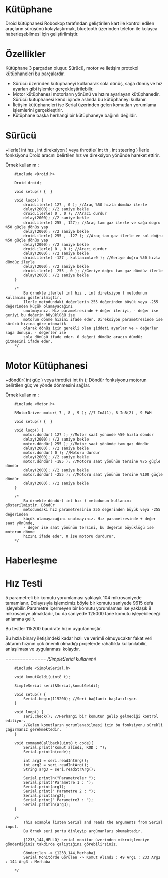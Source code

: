 Kütüphane
===========
  Droid kütüphanesi Roboskop tarafından geliştirilen kart ile kontrol edilen araçların sürüşünü kolaylaştırmak, bluetooth üzerinden telefon ile kolayca haberleşebilmesi için geliştirilmiştir.


Özellikler
================
Kütüphane 3 parçadan oluşur. Sürücü, motor ve iletişim protokol kütüphaneleri bu parçalardır. 

- Sürücü üzerinden kütüphaneyi kullanarak sola dönüş, sağa dönüş ve hız ayarları gibi işlemler gerçekleştirilebilir.
- Motor kütüphanesi motorların yönünü ve hızını ayarlayan kütüphanedir. Sürücü kütüphanesi kendi içinde aslında bu kütüphaneyi kullanır.
- İletişim kütüphaneleri ise Serial üzerinden gelen komutları yorumlama işlemlerini gerçekleştirir.
- Kütüphane başka herhangi bir kütüphaneye bağımlı değildir.

Sürücü
================
+ilerle( int hız , int direksiyon ) veya throttle( int th , int steering )
İlerle fonksiyonu Droid aracını belirtilen hız ve direksiyon yönünde hareket ettirir. 

Örnek kullanım : 

        #include <Droid.h>
        
        Droid droid;

        void setup() {  }

        void loop() {
            droid.ilerle( 127 , 0 ); //Araç %50 hızla dümdüz ilerle
            delay(2000); //2 saniye bekle
            droid.ilerle( 0 , 0 ); //Aracı durdur
            delay(2000); //2 saniye bekle
            droid.ilerle( 255 , 127); //Araç tam gaz ilerle ve sağa dogru %50 güçle dönüş yap
            delay(2000); //2 saniye bekle
            droid.ilerle( 255 , -127 ); //Araç tam gaz ilerle ve sol doğru %50 güçle dönüş yap
            delay(2000); //2 saniye bekle
            droid.ilerle( 0 , 0 ); //Aracı durdur
            delay(2000); //2 saniye bekle
            droid.ilerle( -127 , kullanımlar0 ); //Geriye doğru %50 hızla dümdüz ilerle
            delay(2000); //2 saniye bekle
            droid.ilerle( -255 , 0 ); //Geriye doğru tam gaz dümdüz ilerle
            delay(2000); //2 saniye bekle
        }
        
        /*
            Bu örnekte ilerle( int hız , int direksiyon ) metodunun kullanımı gösterilmiştir. 
            İlerle metodundaki değerlerin 255 değerinden büyük veya -255 değerinden küçük olamayacağını
            unutmayınız. Hız parametresinde + değer ileriyi, - değer ise geriyi bu değerin büyüklüğü ise 
            motorun dönme hızını ifade eder. Direksiyon parametresinde ise sürücü hızına göre otomatik 
            olarak dönüş için gerekli olan şiddeti ayarlar ve + değerler sağa dönüşü, - değerler ise 
            sola dönüşü ifade eder. 0 değeri dümdüz aracın dümdüz gitmesini ifade eder.
        */
        
Motor Kütüphanesi
=================
+döndür( int güç ) veya throttle( int th );
Döndür fonksiyonu motorun belirtilen güç ve yönde dönmesini sağlar.

Örnek kullanım : 

        #include <Motor.h>
        
        RMotorDriver motor( 7 , 8 , 9 ); //7 InA(1), 8 InB(2) , 9 PWM

        void setup() {  }

        void loop() {
            motor.döndür( 127 ); //Motor saat yönünde %50 hızla döndür
            delay(2000); //2 saniye bekle
            motor.döndür( 255 ); //Motor saat yönünde tam gaz döndür
            delay(2000); //2 saniye bekle
            motor.döndür( 0 ); //Motoru durdur
            delay(2000); //2 saniye bekle
            motor.döndür( -185 ); //Motoru saat yönünün tersine %75 güçle döndür
            delay(2000); //2 saniye bekle
            motor.döndür( -255 ); //Motoru saat yönünün tersine %100 güçle döndür
            delay(2000); //2 saniye bekle
        }
        
        /*
            Bu örnekte döndür( int hız ) metodunun kullanımı gösterilmiştir. Döndür 
            metodundaki hız parametresinin 255 değerinden büyük veya -255 değerinden
            küçük olamayacağını unutmayınız. Hız parametresinde + değer saat yönünde, 
            - değer ise saat yönünün tersini, bu değerin büyüklüğü ise motorun dönme
            hızını ifade eder. 0 ise motoru durdurur.
        */

 Haberleşme 
======

Hız Testi
==================
5 parametreli bir komutu yorumlaması yaklaşık 104 mikrosaniyede tamamlanır. Dolayısıyla işlemcimiz böyle bir komutu saniyede 9615 defa işleyebilir. Parametre içermeyen bir komutu yorumlaması ise yaklaşık 8 mikrosaniye almaktadır, bu da saniyede 125000 tane komutu işleyebileceği anlamına gelir.

Bu testler 115200 baudrate hızın uygulanmıştır.

Bu hızla binary iletişimdeki kadar hızlı ve verimli olmuyucaktır fakat veri aktarım hızının çok önemli olmadığı projelerde rahatlıkla kullanılabilir, anlaşılması ve uygulanması kolaydır.
 
==============
        /*SimpleSerial kullanımı*/
        
        #include <SimpleSerial.h>

        void komutGeldi(uint8_t);

        SimpleSerial seri(&Serial,komutGeldi);

        void setup() {
            Serial.begin(115200); //Seri bağlantı başlatılıyor.
        }

        void loop() {
            seri.check(); //Herhangi bir komutun gelip gelmediği kontrol ediliyor.
            //Gelen komutların yorumlanabilmesi için bu fonksiyonu sürekli çağırmanız gerekmektedir.
        }

        void commandCallback(uint8_t code){
            Serial.print("Komut alındı, KOD : ");
            Serial.println(code);
            
            int arg1 = seri.readIntArg();
            int arg2 = seri.readIntArg();
            String arg3 = seri.readStrArg();
            
            Serial.println("Parametreler ");
            Serial.print("Parametre 1 : ");
            Serial.print(arg1);
            Serial.print(" Parametre 2 : ");
            Serial.print(arg2);
            Serial.print(" Parametre3 : ");
            Serial.println(arg3);
        }
        
        /*
            This example listen Serial and reads the arguments from Serial input.
            Bu örnek seri portu dinleyip argümanları okumaktadır.
            
            {1233,144,HELLO} serial monitor üzerinden mikroişlemciye gönderdiğiniz takdirde çalıştığını görebilirsiniz.
            
            Gönderilen -> {1233,144,Merhaba}
            Serial Monitörde Görülen -> Komut Alındı : 49 Arg1 : 233 Arg2 : 144 Arg3 : Merhaba

        */
